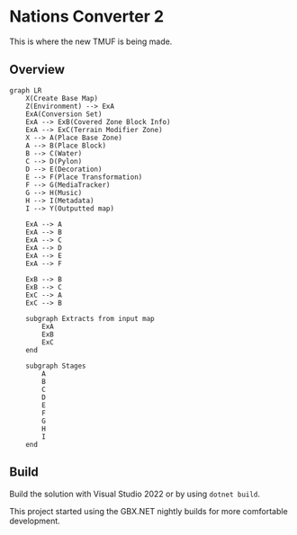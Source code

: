 # Nations Converter 2

This is where the new TMUF is being made.

## Overview

```mermaid
graph LR
    X(Create Base Map)
    Z(Environment) --> ExA
    ExA(Conversion Set)
    ExA --> ExB(Covered Zone Block Info)
    ExA --> ExC(Terrain Modifier Zone)
    X --> A(Place Base Zone)
    A --> B(Place Block)
    B --> C(Water)
    C --> D(Pylon)
    D --> E(Decoration)
    E --> F(Place Transformation)
    F --> G(MediaTracker)
    G --> H(Music)
    H --> I(Metadata)
    I --> Y(Outputted map)

    ExA --> A
    ExA --> B
    ExA --> C
    ExA --> D
    ExA --> E
    ExA --> F

    ExB --> B
    ExB --> C
    ExC --> A
    ExC --> B
    
    subgraph Extracts from input map
        ExA
        ExB
        ExC
    end

    subgraph Stages
        A
        B
        C
        D
        E
        F
        G
        H
        I
    end
```

## Build

Build the solution with Visual Studio 2022 or by using `dotnet build`.

This project started using the GBX.NET nightly builds for more comfortable development.

